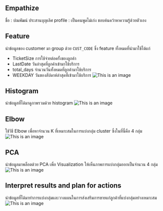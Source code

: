 ## Empathize

ชื่อ : ปณพัฒน์ ประสานบุญเลิศ
profile : เป็นคนพูดไม่เก่ง ชอบค้นคว้าหาความรู้ด้วยตัวเอง

## Feature

นำข้อมูลของ customer มา group ด้วย `CUST_CODE`
ซึ่ง feature ทั้งหมดที่นำมาใช้ได้แก่

- TicketSize การใช้จ่ายต่อครั้งของลูกค้า
- LastDate วันล่าสุดที่ลูกค้าเข้ามาใช้บริการ
- total_days จำนวนวันทั้งหมดที่ลูกค้ามาใช้บริการ
- WEEKDAY วันของสัปดาห์ล่าสุดที่เข้ามาใช้บริการ
  ![This is an image](1.png)

## Histogram

นำข้อมูลที่ได้มาดูภาพรวมด้วย histogram
![This is an image](2.png)

## Elbow

ใช้วิธี Elbow เพื่อหาจำนวน K ที่เหมาะสมในการแบ่งกลุ่ม cluster ซึ่งในที่นี้คือ 4 กลุ่ม
![This is an image](3.png)

## PCA

นำข้อมูลมาพล็อตด้วย PCA เพื่อ Visualization ให้เห็นภาพการแบ่งกลุ่มออกเป็นจำนวน 4 กลุ่ม
![This is an image](4.png)

## Interpret results and plan for actions

นำข้อมูลที่ได้มาทำการแบ่งกลุ่มและวางแผนในการส่งเสริมการขายแก่ลูกค้าที่แบ่งกลุ่มอย่างเหมาะสม
![This is an image](5.png)
